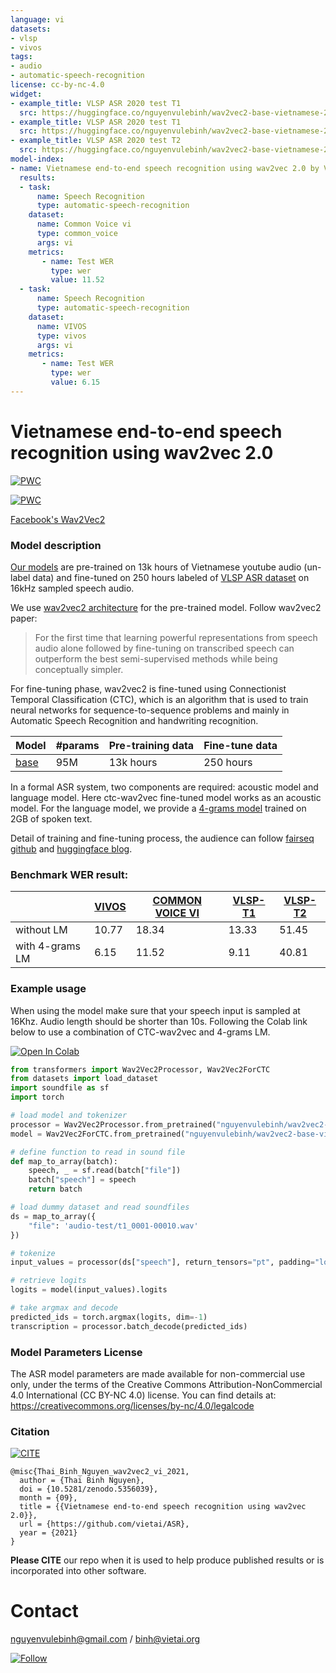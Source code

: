 ```yaml
---
language: vi
datasets:
- vlsp
- vivos
tags:
- audio
- automatic-speech-recognition
license: cc-by-nc-4.0
widget:
- example_title: VLSP ASR 2020 test T1
  src: https://huggingface.co/nguyenvulebinh/wav2vec2-base-vietnamese-250h/raw/main/audio-test/t1_0001-00010.wav
- example_title: VLSP ASR 2020 test T1
  src: https://huggingface.co/nguyenvulebinh/wav2vec2-base-vietnamese-250h/raw/main/audio-test/t1_utt000000042.wav
- example_title: VLSP ASR 2020 test T2
  src: https://huggingface.co/nguyenvulebinh/wav2vec2-base-vietnamese-250h/raw/main/audio-test/t2_0000006682.wav
model-index:
- name: Vietnamese end-to-end speech recognition using wav2vec 2.0 by VietAI
  results:
  - task: 
      name: Speech Recognition
      type: automatic-speech-recognition
    dataset:
      name: Common Voice vi
      type: common_voice
      args: vi
    metrics:
       - name: Test WER
         type: wer
         value: 11.52
  - task: 
      name: Speech Recognition
      type: automatic-speech-recognition
    dataset:
      name: VIVOS
      type: vivos
      args: vi
    metrics:
       - name: Test WER
         type: wer
         value: 6.15
---
```


# Vietnamese end-to-end speech recognition using wav2vec 2.0

[![PWC](https://img.shields.io/endpoint.svg?url=https://paperswithcode.com/badge/vietnamese-end-to-end-speech-recognition/speech-recognition-on-common-voice-vi)](https://paperswithcode.com/sota/speech-recognition-on-common-voice-vi?p=vietnamese-end-to-end-speech-recognition)

[![PWC](https://img.shields.io/endpoint.svg?url=https://paperswithcode.com/badge/vietnamese-end-to-end-speech-recognition/speech-recognition-on-vivos)](https://paperswithcode.com/sota/speech-recognition-on-vivos?p=vietnamese-end-to-end-speech-recognition)


[Facebook's Wav2Vec2](https://ai.facebook.com/blog/wav2vec-20-learning-the-structure-of-speech-from-raw-audio/)

### Model description

[Our models](https://huggingface.co/nguyenvulebinh/wav2vec2-base-vietnamese-250h) are pre-trained on 13k hours of Vietnamese youtube audio (un-label data) and fine-tuned on 250 hours labeled of [VLSP ASR dataset](https://vlsp.org.vn/vlsp2020/eval/asr) on 16kHz sampled speech audio. 

We use [wav2vec2 architecture](https://ai.facebook.com/blog/wav2vec-20-learning-the-structure-of-speech-from-raw-audio/) for the pre-trained model. Follow wav2vec2 paper:

>For the first time that learning powerful representations from speech audio alone followed by fine-tuning on transcribed speech can outperform the best semi-supervised methods while being conceptually simpler.

For fine-tuning phase, wav2vec2 is fine-tuned using Connectionist Temporal Classification (CTC), which is an algorithm that is used to train neural networks for sequence-to-sequence problems and mainly in Automatic Speech Recognition and handwriting recognition.

| Model | #params | Pre-training data | Fine-tune data |
|---|---|---|---|
| [base]((https://huggingface.co/nguyenvulebinh/wav2vec2-base-vietnamese-250h)) | 95M | 13k hours | 250 hours |

In a formal ASR system, two components are required: acoustic model and language model. Here ctc-wav2vec fine-tuned model works as an acoustic model. For the language model, we provide a [4-grams model](https://huggingface.co/nguyenvulebinh/wav2vec2-base-vietnamese-250h/blob/main/vi_lm_4grams.bin.zip) trained on 2GB of spoken text. 

Detail of training and fine-tuning process, the audience can follow [fairseq github](https://github.com/pytorch/fairseq/tree/master/examples/wav2vec) and [huggingface blog](https://huggingface.co/blog/fine-tune-wav2vec2-english).

### Benchmark WER result:

| | [VIVOS](https://ailab.hcmus.edu.vn/vivos) | [COMMON VOICE VI](https://paperswithcode.com/dataset/common-voice) | [VLSP-T1](https://vlsp.org.vn/vlsp2020/eval/asr) | [VLSP-T2](https://vlsp.org.vn/vlsp2020/eval/asr) |
|---|---|---|---|---|
|without LM| 10.77 | 18.34 | 13.33 | 51.45 |
|with 4-grams LM| 6.15 | 11.52 | 9.11 | 40.81 |


### Example usage

When using the model make sure that your speech input is sampled at 16Khz. Audio length should be shorter than 10s. Following the Colab link below to use a combination of CTC-wav2vec and 4-grams LM.

[![Open In Colab](https://colab.research.google.com/assets/colab-badge.svg)](https://colab.research.google.com/drive/1pVBY46gSoWer2vDf0XmZ6uNV3d8lrMxx?usp=sharing)


```python
from transformers import Wav2Vec2Processor, Wav2Vec2ForCTC
from datasets import load_dataset
import soundfile as sf
import torch

# load model and tokenizer
processor = Wav2Vec2Processor.from_pretrained("nguyenvulebinh/wav2vec2-base-vietnamese-250h")
model = Wav2Vec2ForCTC.from_pretrained("nguyenvulebinh/wav2vec2-base-vietnamese-250h")

# define function to read in sound file
def map_to_array(batch):
    speech, _ = sf.read(batch["file"])
    batch["speech"] = speech
    return batch

# load dummy dataset and read soundfiles
ds = map_to_array({
    "file": 'audio-test/t1_0001-00010.wav'
})

# tokenize
input_values = processor(ds["speech"], return_tensors="pt", padding="longest").input_values  # Batch size 1

# retrieve logits
logits = model(input_values).logits

# take argmax and decode
predicted_ids = torch.argmax(logits, dim=-1)
transcription = processor.batch_decode(predicted_ids)
 ```

### Model Parameters License

The ASR model parameters are made available for non-commercial use only, under the terms of the Creative Commons Attribution-NonCommercial 4.0 International (CC BY-NC 4.0) license. You can find details at: https://creativecommons.org/licenses/by-nc/4.0/legalcode

### Citation

[![CITE](https://zenodo.org/badge/DOI/10.5281/zenodo.5356039.svg)](https://github.com/vietai/ASR)

```text
@misc{Thai_Binh_Nguyen_wav2vec2_vi_2021,
  author = {Thai Binh Nguyen},
  doi = {10.5281/zenodo.5356039},
  month = {09},
  title = {{Vietnamese end-to-end speech recognition using wav2vec 2.0}},
  url = {https://github.com/vietai/ASR},
  year = {2021}
}
```
**Please CITE** our repo when it is used to help produce published results or is incorporated into other software.

# Contact 

nguyenvulebinh@gmail.com / binh@vietai.org

[![Follow](https://img.shields.io/twitter/follow/nguyenvulebinh?style=social)](https://twitter.com/intent/follow?screen_name=nguyenvulebinh)